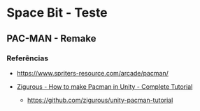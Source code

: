 # Space Bit - Teste

## PAC-MAN - Remake

### Referências

- https://www.spriters-resource.com/arcade/pacman/

- [Zigurous - How to make Pacman in Unity - Complete Tutorial](https://www.youtube.com/watch?v=TKt_VlMn_aA)
	- https://github.com/zigurous/unity-pacman-tutorial

